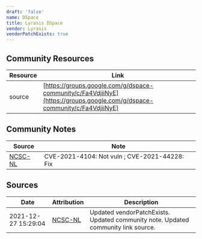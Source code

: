 ```yaml
---
draft: 'false'
name: DSpace
title: Lyrasis DSpace
vendor: Lyrasis
vendorPatchExists: true
---
```



## Community Resources
| Resource | Link |
| --- | --- |
| source | [https://groups.google.com/g/dspace-community/c/Fa4VdjiiNyE](https://groups.google.com/g/dspace-community/c/Fa4VdjiiNyE) |

## Community Notes
| Source | Note |
| --- | --- |
| [NCSC-NL](https://github.com/NCSC-NL/log4shell/blob/main/software/README.md) | CVE-2021-4104: Not vuln ; CVE-2021-44228: Fix </ul> |

## Sources
| Date | Attribution | Description |
| --- | --- | --- |
| 2021-12-27 15:29:04 | [NCSC-NL](https://github.com/NCSC-NL/log4shell/blob/main/software/README.md) | Updated vendorPatchExists. Updated community note. Updated community link source.  |
